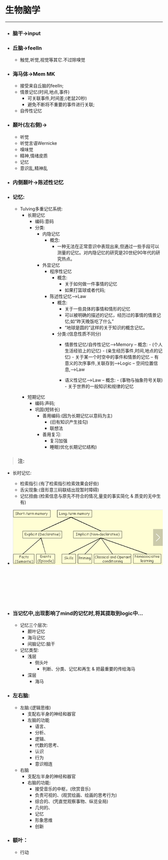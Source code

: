 # 生物脑学
***

- ### 脑干->input

- ### 丘脑->feelIn

	- 触觉,听觉,视觉等其它.不过除嗅觉

- ### 海马体->Mem MK

	- 接受来自丘脑的feelIn;
	- 情景记忆(时间,地点,事件)
		- 可关联事件,时间差;(老鼠20秒)
		- 避免不断将不重要的事件进行关联;
	- 自传性记忆

- ### 颞叶(左右侧)->

	- 听觉
	- 听觉言语Wernicke
	- 嗅味觉
	- 精神,情绪皮质
	- 记忆
	- 意识乱,精神乱


- ### 内侧颞叶->陈述性记忆





- ### 记忆:

	- Tulving多重记忆系统:
		- 长期记忆
			- 编码:意码
			- 分类:
				- 内隐记忆
					- 概念:
						- 一种无法在正常意识中表现出来,但通过一些手段可以测量的记忆。对内隐记忆的研究是20世纪90年代的研究热点。
				- 外显记忆
					- 程序性记忆
						- 概念:
							- 关于如何做一件事情的记忆
							- 如果打篮球或者代码;
					- 陈述性记忆-->Law
						- 概念:
							- 关于一些具体的事情和情形的记忆
							- 可以被明确的描述的记忆，经历过的事情的情景记忆;如“昨天晚饭吃了什么”
							- “地球是圆的”这样的关于知识的概念记忆。
						- 分类:(信息性质不同分)
							- 情景性记忆/自传性记忆-->Memory
								– 概念:
									- (个人生活经验上的记忆)
									- (亲生经历事件,时间,地点的记忆)
									- 关于某一个时空中的事件和情景的记忆
								– 有意义的次序事件,关联存到-->Logic
								– 空间位置信息,-->Law
								
							- 语义性记忆-->Law
								– 概念:
									- (事物与抽象符号关联)
									- 关于世界的一般知识和规律的记忆
		- 短期记忆
			- 编码:声码;
			- 巩固(短转长)
				- 善用编码:(因为长期记忆以意码为主)
					- (旧有知识产生挂勾)
					- 联想法 
				- 善用复习:
					- 复习加强
					- 睡眠(优化长期记忆结构)
				
						



> ### 注:

- 长时记忆:
	- 检索指引:(有了检索指引检索效果会好些)
	- 舌尖现象:(音形意三码联结出现暂时障碍)
	- 记忆扭曲:(检索信息与原先不符合的情况,量变的事实简化 & 质变的无中生有)

- ![](img/18.png)

			
			
			

<br/><br/><br/><br/><br/><br/>			
	
- ### 当记忆中,出现影响了mind的记忆时,将其提取到logic中...

	- 记忆三个层次:
		- 颞叶记忆
		- 海马记忆
		- 间脑记忆:脑干
	- 记忆类型:
		- 浅层
			- 侧头叶
				- 判断、分类、记忆和再生 & 把最重要的传给海马
		- 深层
			- 海马


- ### 左右脑:
	- 左脑:(逻辑思维)
		- 支配右半身的神经和器官
		- 左脑的功能
			- 语言、
			- 分析、
			- 逻辑、
			- 代数的思考、
			- 认识
			- 行为
			- 意识相连
	- 右脑
		- 支配左半身的神经和器官
		- 右脑的功能:
			- 接受音乐的中枢，(欣赏音乐)
			- 负责可视的、(观赏绘画、绘画的思考行为)
			- 综合的、(凭直觉观察事物、纵览全局)
			- 几何的、
			- 记忆
			- 形象思维
			- 创新

- ### 额叶：
	- 行动

